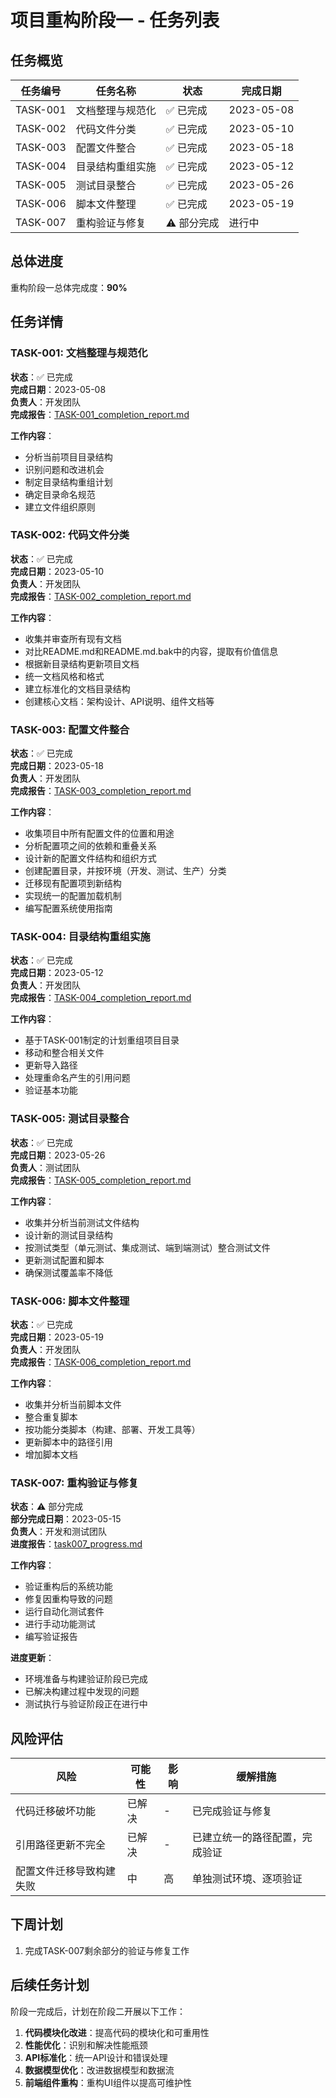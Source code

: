 # 项目重构阶段一 - 任务列表

## 任务概览

| 任务编号 | 任务名称 | 状态 | 完成日期 |
|---------|---------|------|---------|
| TASK-001 | 文档整理与规范化 | ✅ 已完成 | 2023-05-08 |
| TASK-002 | 代码文件分类 | ✅ 已完成 | 2023-05-10 |
| TASK-003 | 配置文件整合 | ✅ 已完成 | 2023-05-18 |
| TASK-004 | 目录结构重组实施 | ✅ 已完成 | 2023-05-12 |
| TASK-005 | 测试目录整合 | ✅ 已完成 | 2023-05-26 |
| TASK-006 | 脚本文件整理 | ✅ 已完成 | 2023-05-19 |
| TASK-007 | 重构验证与修复 | ⚠️ 部分完成 | 进行中 |

## 总体进度

重构阶段一总体完成度：**90%**

## 任务详情

### TASK-001: 文档整理与规范化

**状态**：✅ 已完成  
**完成日期**：2023-05-08  
**负责人**：开发团队  
**完成报告**：[TASK-001_completion_report.md](results/TASK-001_completion_report.md)

**工作内容**：
- 分析当前项目目录结构
- 识别问题和改进机会
- 制定目录结构重组计划
- 确定目录命名规范
- 建立文件组织原则

### TASK-002: 代码文件分类

**状态**：✅ 已完成  
**完成日期**：2023-05-10  
**负责人**：开发团队  
**完成报告**：[TASK-002_completion_report.md](results/TASK-002_completion_report.md)

**工作内容**：
- 收集并审查所有现有文档
- 对比README.md和README.md.bak中的内容，提取有价值信息
- 根据新目录结构更新项目文档
- 统一文档风格和格式
- 建立标准化的文档目录结构
- 创建核心文档：架构设计、API说明、组件文档等

### TASK-003: 配置文件整合

**状态**：✅ 已完成  
**完成日期**：2023-05-18  
**负责人**：开发团队  
**完成报告**：[TASK-003_completion_report.md](results/TASK-003_completion_report.md)

**工作内容**：
- 收集项目中所有配置文件的位置和用途
- 分析配置项之间的依赖和重叠关系
- 设计新的配置文件结构和组织方式
- 创建配置目录，并按环境（开发、测试、生产）分类
- 迁移现有配置项到新结构
- 实现统一的配置加载机制
- 编写配置系统使用指南

### TASK-004: 目录结构重组实施

**状态**：✅ 已完成  
**完成日期**：2023-05-12  
**负责人**：开发团队  
**完成报告**：[TASK-004_completion_report.md](results/TASK-004_completion_report.md)

**工作内容**：
- 基于TASK-001制定的计划重组项目目录
- 移动和整合相关文件
- 更新导入路径
- 处理重命名产生的引用问题
- 验证基本功能

### TASK-005: 测试目录整合

**状态**：✅ 已完成  
**完成日期**：2023-05-26  
**负责人**：测试团队  
**完成报告**：[TASK-005_completion_report.md](results/TASK-005_completion_report.md)

**工作内容**：
- 收集并分析当前测试文件结构
- 设计新的测试目录结构
- 按测试类型（单元测试、集成测试、端到端测试）整合测试文件
- 更新测试配置和脚本
- 确保测试覆盖率不降低

### TASK-006: 脚本文件整理

**状态**：✅ 已完成  
**完成日期**：2023-05-19  
**负责人**：开发团队  
**完成报告**：[TASK-006_completion_report.md](results/TASK-006_completion_report.md)

**工作内容**：
- 收集并分析当前脚本文件
- 整合重复脚本
- 按功能分类脚本（构建、部署、开发工具等）
- 更新脚本中的路径引用
- 增加脚本文档

### TASK-007: 重构验证与修复

**状态**：⚠️ 部分完成  
**部分完成日期**：2023-05-15  
**负责人**：开发和测试团队  
**进度报告**：[task007_progress.md](progress-reports/task007_progress.md)

**工作内容**：
- 验证重构后的系统功能
- 修复因重构导致的问题
- 运行自动化测试套件
- 进行手动功能测试
- 编写验证报告

**进度更新**：
- 环境准备与构建验证阶段已完成
- 已解决构建过程中发现的问题
- 测试执行与验证阶段正在进行中

## 风险评估

| 风险 | 可能性 | 影响 | 缓解措施 |
|------|-------|------|---------|
| 代码迁移破坏功能 | 已解决 | - | 已完成验证与修复 |
| 引用路径更新不完全 | 已解决 | - | 已建立统一的路径配置，完成验证 |
| 配置文件迁移导致构建失败 | 中 | 高 | 单独测试环境、逐项验证 |

## 下周计划

1. 完成TASK-007剩余部分的验证与修复工作 

## 后续任务计划

阶段一完成后，计划在阶段二开展以下工作：

1. **代码模块化改进**：提高代码的模块化和可重用性
2. **性能优化**：识别和解决性能瓶颈
3. **API标准化**：统一API设计和错误处理
4. **数据模型优化**：改进数据模型和数据流
5. **前端组件重构**：重构UI组件以提高可维护性 